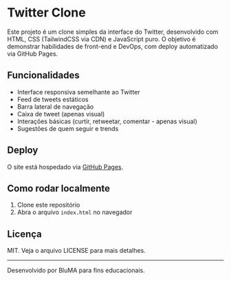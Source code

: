 # Twitter Clone

Este projeto é um clone simples da interface do Twitter, desenvolvido com HTML, CSS (TailwindCSS via CDN) e JavaScript puro. O objetivo é demonstrar habilidades de front-end e DevOps, com deploy automatizado via GitHub Pages.

## Funcionalidades
- Interface responsiva semelhante ao Twitter
- Feed de tweets estáticos
- Barra lateral de navegação
- Caixa de tweet (apenas visual)
- Interações básicas (curtir, retweetar, comentar - apenas visual)
- Sugestões de quem seguir e trends

## Deploy
O site está hospedado via [GitHub Pages](https://bluma05.github.io/twitter-clone/).

## Como rodar localmente
1. Clone este repositório
2. Abra o arquivo `index.html` no navegador

## Licença
MIT. Veja o arquivo LICENSE para mais detalhes.

---
Desenvolvido por BluMA para fins educacionais.